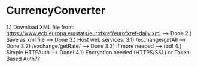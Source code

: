 # CurrencyConverter

1.) Download XML file from: https://www.ecb.europa.eu/stats/eurofxref/eurofxref-daily.xml   --> Done
2.) Save as xml file    --> Done
3.) Host web services:
  3.1) /exchange/getAll   --> Done
  3.2) /exchange/getRate/<currency>    --> Done
  3.3) if more needed --> tbd!
4.) Simple HTTPAuth   --> Done!
  4.1) Encryption needed (HTTPS/SSL) or Token-Based Auth??
